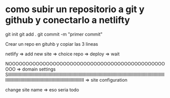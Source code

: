 # como subir un repositorio a git y github y conectarlo a netlifty

git init
git add .
git commit -m "primer commit"

Crear un repo en gituhb y copiar las 3 lineas

netlify => add new site => choice repo => deploy => wait

NOOOOOOOOOOOOOOOOOOOOOOOOOOOOOOOOOOOOOOOOOOOOOOOOO => domain settings
SIIIIIIIIIIIIIIIIIIIIIIIIIIIIIIIIIIIIIIIIIIIIIIIIIIIIIIIIIIIIIIIIIIIIIIIIIIIIIIIIIIIIIIIIIIIIIIIIIIIIIIIIIIIIIIIIIIIIIIIIIIIIIIIIIIIIIIIIIIIIIIIIIIIIIIIIIIIIIIIIIIIIIIIIIIIIIIIIIIIIIIIIIIIIIIIIIIIII => site configuration

change site name => eso seria todo
